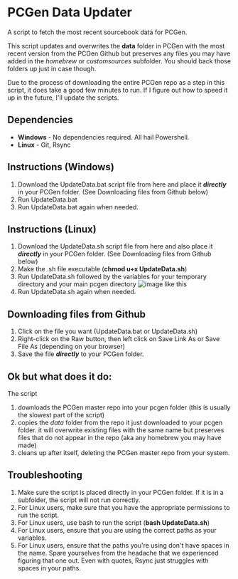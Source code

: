 # PCGen Data Updater
A script to fetch the most recent sourcebook data for PCGen.

This script updates and overwrites the **data** folder in PCGen with the most recent version from the PCGen Github but preserves any files you may have added in the *homebrew* or *customsources* subfolder. You should back those folders up just in case though.

Due to the process of downloading the entire PCGen repo as a step in this script, it does take a good few minutes to run. If I figure out how to speed it up in the future, I'll update the scripts.

## Dependencies
- **Windows** 
      - No dependencies required. All hail Powershell.
- **Linux**
      - Git, Rsync
      
## Instructions (Windows)
1) Download the UpdateData.bat script file from here and place it ***directly*** in your PCGen folder. (See Downloading files from Github below)
2) Run UpdateData.bat
3) Run UpdateData.bat again when needed.

## Instructions (Linux)
1) Download the UpdateData.sh script file from here and also place it ***directly*** in your PCGen folder. (See Downloading files from Github below)
2) Make the .sh file executable (**chmod u+x UpdateData.sh**)
3) Run UpdateData.sh followed by the variables for your temporary directory and your main pcgen directory 
![image](https://user-images.githubusercontent.com/66367898/178808020-3ddbef30-2647-4119-8ee0-03a5566b77b6.png) like this
4) Run UpdateData.sh again when needed.

## Downloading files from Github
1) Click on the file you want (UpdateData.bat or UpdateData.sh)
2) Right-click on the Raw button, then left click on Save Link As or Save File As (depending on your browser)
3) Save the file ***directly*** to your PCGen folder.

## Ok but what does it do:
The script 
1) downloads the PCGen master repo into your pcgen folder (this is usually the slowest part of the script)
2) copies the *data* folder from the repo it just downloaded to your pcgen folder. it will overwrite existing files with the same name but preserves files that do not appear in the repo (aka any homebrew you may have made)
3) cleans up after itself, deleting the PCGen master repo from your system.
      
## Troubleshooting
1) Make sure the script is placed directly in your PCGen folder. If it is in a subfolder, the script will not run correctly.
2) For Linux users, make sure that you have the appropriate permissions to run the script.
3) For Linux users, use bash to run the script (**bash UpdateData.sh**)
4) For Linux users, ensure that you are using the correct paths as your variables.
5) For Linux users, ensure that the paths you're using don't have spaces in the name. Spare yourselves from the headache that we experienced figuring that one out. Even with quotes, Rsync just struggles with spaces in your paths.
